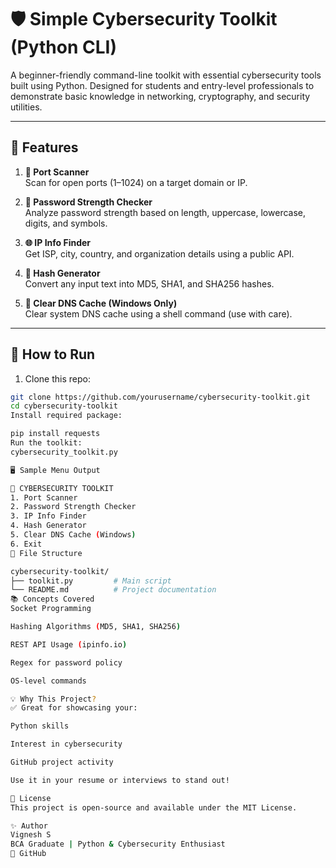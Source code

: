 # 🛡️ Simple Cybersecurity Toolkit (Python CLI)

A beginner-friendly command-line toolkit with essential cybersecurity tools built using Python. Designed for students and entry-level professionals to demonstrate basic knowledge in networking, cryptography, and security utilities.

---

## 📌 Features

1. **🔎 Port Scanner**  
   Scan for open ports (1–1024) on a target domain or IP.

2. **🔐 Password Strength Checker**  
   Analyze password strength based on length, uppercase, lowercase, digits, and symbols.

3. **🌐 IP Info Finder**  
   Get ISP, city, country, and organization details using a public API.

4. **📜 Hash Generator**  
   Convert any input text into MD5, SHA1, and SHA256 hashes.

5. **🧼 Clear DNS Cache (Windows Only)**  
   Clear system DNS cache using a shell command (use with care).

---

## 🚀 How to Run

1. Clone this repo:

```bash
git clone https://github.com/yourusername/cybersecurity-toolkit.git
cd cybersecurity-toolkit
Install required package:

pip install requests
Run the toolkit:
cybersecurity_toolkit.py

🖥️ Sample Menu Output

🔧 CYBERSECURITY TOOLKIT
1. Port Scanner
2. Password Strength Checker
3. IP Info Finder
4. Hash Generator
5. Clear DNS Cache (Windows)
6. Exit
📂 File Structure

cybersecurity-toolkit/
├── toolkit.py         # Main script
└── README.md          # Project documentation
📚 Concepts Covered
Socket Programming

Hashing Algorithms (MD5, SHA1, SHA256)

REST API Usage (ipinfo.io)

Regex for password policy

OS-level commands

💡 Why This Project?
✅ Great for showcasing your:

Python skills

Interest in cybersecurity

GitHub project activity

Use it in your resume or interviews to stand out!

📜 License
This project is open-source and available under the MIT License.

✨ Author
Vignesh S
BCA Graduate | Python & Cybersecurity Enthusiast
🔗 GitHub


